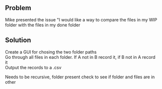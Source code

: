 ## Problem
Mike presented the issue "I would like a way to compare the files in my WIP folder with the files in my done folder<br/>

## Solution
Create a GUI for chosing the two folder paths<br/>
Go through all files in each folder. If A not in B record it, if B not in A record it<br/>
Output the records to a .csv
<p>Needs to be recursive, folder present check to see if folder and files are in other</p>